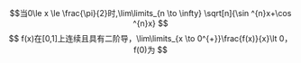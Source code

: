 $$当0\le x \le \frac{\pi}{2}时,\lim\limits_{n \to \infty} \sqrt[n]{\sin ^{n}x+\cos ^{n}x} $$
$$
f(x)在[0,1]上连续且具有二阶导，\lim\limits_{x \to 0^{+}}\frac{f(x)}{x}\lt 0，f(0)为
$$